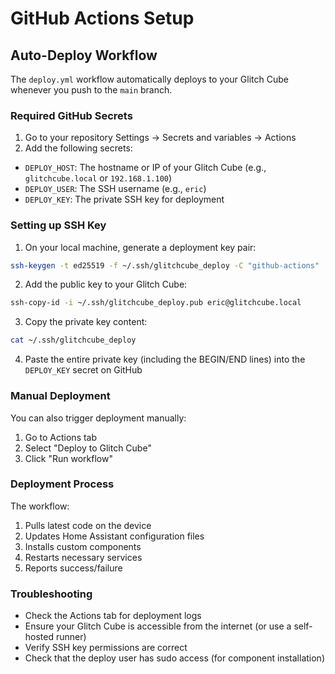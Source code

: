 # GitHub Actions Setup

## Auto-Deploy Workflow

The `deploy.yml` workflow automatically deploys to your Glitch Cube whenever you push to the `main` branch.

### Required GitHub Secrets

1. Go to your repository Settings → Secrets and variables → Actions
2. Add the following secrets:

- `DEPLOY_HOST`: The hostname or IP of your Glitch Cube (e.g., `glitchcube.local` or `192.168.1.100`)
- `DEPLOY_USER`: The SSH username (e.g., `eric`)
- `DEPLOY_KEY`: The private SSH key for deployment

### Setting up SSH Key

1. On your local machine, generate a deployment key pair:
```bash
ssh-keygen -t ed25519 -f ~/.ssh/glitchcube_deploy -C "github-actions"
```

2. Add the public key to your Glitch Cube:
```bash
ssh-copy-id -i ~/.ssh/glitchcube_deploy.pub eric@glitchcube.local
```

3. Copy the private key content:
```bash
cat ~/.ssh/glitchcube_deploy
```

4. Paste the entire private key (including the BEGIN/END lines) into the `DEPLOY_KEY` secret on GitHub

### Manual Deployment

You can also trigger deployment manually:
1. Go to Actions tab
2. Select "Deploy to Glitch Cube"
3. Click "Run workflow"

### Deployment Process

The workflow:
1. Pulls latest code on the device
2. Updates Home Assistant configuration files
3. Installs custom components
4. Restarts necessary services
5. Reports success/failure

### Troubleshooting

- Check the Actions tab for deployment logs
- Ensure your Glitch Cube is accessible from the internet (or use a self-hosted runner)
- Verify SSH key permissions are correct
- Check that the deploy user has sudo access (for component installation)